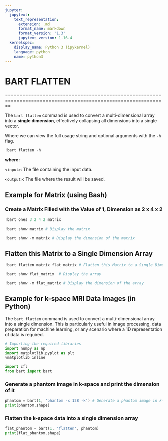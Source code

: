```yaml
---
jupyter:
  jupytext:
    text_representation:
      extension: .md
      format_name: markdown
      format_version: '1.3'
      jupytext_version: 1.16.4
  kernelspec:
    display_name: Python 3 (ipykernel)
    language: python
    name: python3
---
```


# BART FLATTEN

==============================================================================================================

The `bart flatten` command is used to convert a multi-dimensional array into a **single dimension**, effectively collapsing all dimensions into a single vector.

Where we can view the full usage string and optional arguments with the `-h` flag.

```python
!bart flatten -h
```

**where:**

`<input>`: The file containing the input data.

`<output>`: The file where the result will be saved.


## Example for Matrix (using Bash)


### Create a Matrix Filled with the Value of 1, Dimension as 2 x 4 x 2

```python
!bart ones 3 2 4 2 matrix 
```

```python
!bart show matrix # Display the matrix
```

```python
!bart show -m matrix # Display the dimension of the matrix
```

## Flatten this Matrix to a Single Dimension Array

```python
!bart flatten matrix flat_matrix # Flatten this Matrix to a Single Dimension Array named as "flat_matrix"
```

```python
!bart show flat_matrix  # Display the array
```

```python
!bart show -m flat_matrix # Display the dimension of the array
```

## Example for k-space MRI Data Images (in Python)

The `bart flatten` command is used to convert a multi-dimensional array into a single dimension. This is particularly useful in image processing, data preparation for machine learning, or any scenario where a 1D representation of data is required.

```python
# Importing the required libraries
import numpy as np
import matplotlib.pyplot as plt
%matplotlib inline

import cfl
from bart import bart
```

### Generate a phantom image in k-space and print the dimension of it 

```python
phantom = bart(1, 'phantom -x 128 -k') # Generate a phantom image in k-space with size 128x128  
print(phantom.shape)
```

### Flatten the k-space data into a single dimension array

```python
flat_phantom = bart(1, 'flatten', phantom)
print(flat_phantom.shape)
```

```python

```
